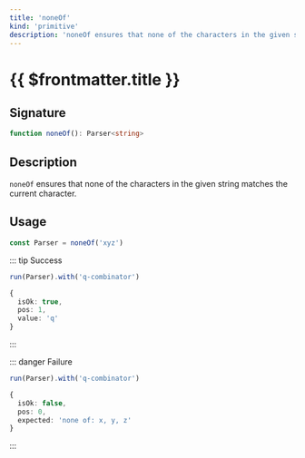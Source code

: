 ```yaml
---
title: 'noneOf'
kind: 'primitive'
description: 'noneOf ensures that none of the characters in the given string matches the current character.'
---
```


# {{ $frontmatter.title }}

## Signature

```ts
function noneOf(): Parser<string>
```

## Description

`noneOf` ensures that none of the characters in the given string matches the current character.

## Usage

```ts
const Parser = noneOf('xyz')
```

::: tip Success
```ts
run(Parser).with('q-combinator')

{
  isOk: true,
  pos: 1,
  value: 'q'
}
```
:::

::: danger Failure
```ts
run(Parser).with('q-combinator')

{
  isOk: false,
  pos: 0,
  expected: 'none of: x, y, z'
}
```
:::
